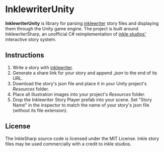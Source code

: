 InklewriterUnity
================

**InklewriterUnity** is library for parsing [inklewriter](https://writer.inklestudios.com) story files and displaying them through the Unity game engine. The project is built around InklewriterSharp, an unofficial C# reimplementation of [inkle studios'](http://www.inklestudios.com) interactive story system.

Instructions
------------

1. Write a story with [inklewriter](https://writer.inklestudios.com).
2. Generate a share link for your story and append *.json* to the end of its URL.
3. Download the story's json file and place it in your Unity project's _Resources_ folder.
4. Place all illustration images into your project's _Resources_ folder.
5. Drop the Inklewriter Story Player prefab into your scene. Set "Story Name" in the inspector to match the name of your story's json file (without its file extension).

License
-------

The InkleSharp source code is licensed under the MIT License. Inkle story files may be used commercially with a credit to inkle studios.